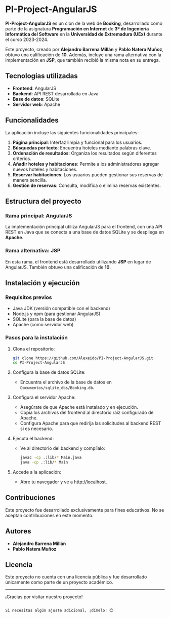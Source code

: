 
# PI-Project-AngularJS

**PI-Project-AngularJS** es un clon de la web de **Booking**, desarrollado como parte de la asignatura **Programación en Internet** de **3º de Ingeniería Informática del Software** en la **Universidad de Extremadura (UEx)** durante el curso 2023-2024.

Este proyecto, creado por **Alejandro Barrena Millán** y **Pablo Natera Muñoz**, obtuvo una calificación de **10**. Además, incluye una rama alternativa con la implementación en **JSP**, que también recibió la misma nota en su entrega.

## Tecnologías utilizadas

- **Frontend**: AngularJS
- **Backend**: API REST desarrollada en Java
- **Base de datos**: SQLite
- **Servidor web**: Apache

## Funcionalidades

La aplicación incluye las siguientes funcionalidades principales:

1. **Página principal**: Interfaz limpia y funcional para los usuarios.
2. **Búsquedas por texto**: Encuentra hoteles mediante palabras clave.
3. **Ordenación de resultados**: Organiza los resultados según diferentes criterios.
4. **Añadir hoteles y habitaciones**: Permite a los administradores agregar nuevos hoteles y habitaciones.
5. **Reservar habitaciones**: Los usuarios pueden gestionar sus reservas de manera sencilla.
6. **Gestión de reservas**: Consulta, modifica o elimina reservas existentes.

## Estructura del proyecto

### Rama principal: AngularJS
La implementación principal utiliza AngularJS para el frontend, con una API REST en Java que se conecta a una base de datos SQLite y se despliega en **Apache**.

### Rama alternativa: JSP
En esta rama, el frontend está desarrollado utilizando **JSP** en lugar de AngularJS. También obtuvo una calificación de **10**.

## Instalación y ejecución

### Requisitos previos
- Java JDK (versión compatible con el backend)
- Node.js y npm (para gestionar AngularJS)
- SQLite (para la base de datos)
- Apache (como servidor web)

### Pasos para la instalación

1. Clona el repositorio:
   ```bash
   git clone https://github.com/Alexeido/PI-Project-AngularJS.git
   cd PI-Project-AngularJS
   ```

2. Configura la base de datos SQLite:
   - Encuentra el archivo de la base de datos en `Documentos/sqlite_dbs/Booking.db`.

3. Configura el servidor Apache:
   - Asegúrate de que Apache está instalado y en ejecución.
   - Copia los archivos del frontend al directorio raíz configurado de Apache.
   - Configura Apache para que redirija las solicitudes al backend REST si es necesario.

4. Ejecuta el backend:
   - Ve al directorio del backend y compílalo:
     ```bash
     javac -cp .:lib/* Main.java
     java -cp .:lib/* Main
     ```

5. Accede a la aplicación:
   - Abre tu navegador y ve a [http://localhost](http://localhost).

## Contribuciones

Este proyecto fue desarrollado exclusivamente para fines educativos. No se aceptan contribuciones en este momento.

## Autores

- **Alejandro Barrena Millán**
- **Pablo Natera Muñoz**

## Licencia

Este proyecto no cuenta con una licencia pública y fue desarrollado únicamente como parte de un proyecto académico.

---

¡Gracias por visitar nuestro proyecto!
```

Si necesitas algún ajuste adicional, ¡dímelo! 😊
